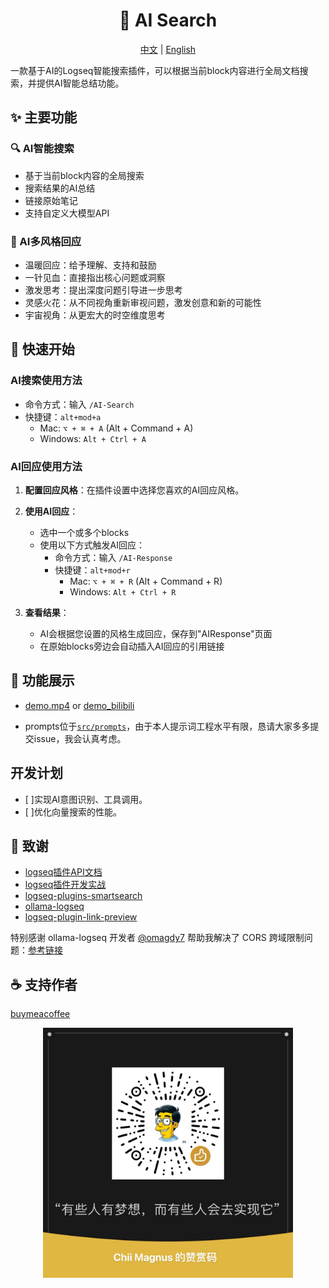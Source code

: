 <h1 align="center">
    🎉 AI Search
</h1>

<div align="center">
    <a href="readme.md">中文</a> | <a href="readme_en.md">English</a>
</div>

一款基于AI的Logseq智能搜索插件，可以根据当前block内容进行全局文档搜索，并提供AI智能总结功能。

## ✨ 主要功能

### 🔍 AI智能搜索
- 基于当前block内容的全局搜索
- 搜索结果的AI总结
- 链接原始笔记
- 支持自定义大模型API

### 🤖 AI多风格回应
- 温暖回应：给予理解、支持和鼓励
- 一针见血：直接指出核心问题或洞察
- 激发思考：提出深度问题引导进一步思考
- 灵感火花：从不同视角重新审视问题，激发创意和新的可能性
- 宇宙视角：从更宏大的时空维度思考

## 🚀 快速开始

### AI搜索使用方法
- 命令方式：输入 `/AI-Search`
- 快捷键：`alt+mod+a`
  - Mac: `⌥ + ⌘ + A` (Alt + Command + A)
  - Windows: `Alt + Ctrl + A`

### AI回应使用方法
1. **配置回应风格**：在插件设置中选择您喜欢的AI回应风格。

2. **使用AI回应**：
   - 选中一个或多个blocks
   - 使用以下方式触发AI回应：
     - 命令方式：输入 `/AI-Response`
     - 快捷键：`alt+mod+r`
       - Mac: `⌥ + ⌘ + R` (Alt + Command + R)
       - Windows: `Alt + Ctrl + R`

3. **查看结果**：
   - AI会根据您设置的风格生成回应，保存到"AIResponse"页面
   - 在原始blocks旁边会自动插入AI回应的引用链接

## 📸 功能展示
- [demo.mp4](https://github.com/chiimagnus/logseq-AIsearch/blob/master/public/demo.mp4)
or
[demo_bilibili](https://www.bilibili.com/video/BV1pC6wYXE93)

- prompts位于[`src/prompts`](https://github.com/chiimagnus/logseq-AIsearch/tree/master/src/prompts)，由于本人提示词工程水平有限，恳请大家多多提交issue，我会认真考虑。

## 开发计划
- [ ]实现AI意图识别、工具调用。
- [ ]优化向量搜索的性能。

## 🙏 致谢
- [logseq插件API文档](https://plugins-doc.logseq.com/)
- [logseq插件开发实战](https://correctroad.gitbook.io/logseq-plugins-in-action/chapter-1/make-logseq-plugins-support-settings)
- [logseq-plugins-smartsearch](https://github.com/sethyuan/logseq-plugin-smartsearch)
- [ollama-logseq](https://github.com/omagdy7/ollama-logseq)
- [logseq-plugin-link-preview](https://github.com/pengx17/logseq-plugin-link-preview)

特别感谢 ollama-logseq 开发者 [@omagdy7](https://github.com/omagdy7) 帮助我解决了 CORS 跨域限制问题：[参考链接](https://github.com/omagdy7/ollama-logseq/issues/32)

## ☕️ 支持作者
[buymeacoffee](https://github.com/chiimagnus/logseq-AIsearch/blob/master/public/buymeacoffee.jpg)
<div align="center">
  <img src="https://github.com/chiimagnus/logseq-AIsearch/blob/master/public/buymeacoffee.jpg" width="400">
</div>
